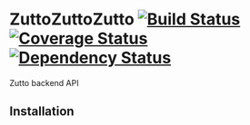 # ZuttoZuttoZutto [![Build Status](https://travis-ci.org/OwlManAtt/zuttozuttozutto.svg?branch=master)](https://travis-ci.org/OwlManAtt/zuttozuttozutto) [![Coverage Status](https://coveralls.io/repos/github/OwlManAtt/zuttozuttozutto/badge.svg?branch=master)](https://coveralls.io/github/OwlManAtt/zuttozuttozutto?branch=master) [![Dependency Status](https://www.versioneye.com/user/projects/596eb8d16725bd00500292d9/badge.svg?style=flat-square)](https://www.versioneye.com/user/projects/596eb8d16725bd00500292d9)

Zutto backend API

## Installation

